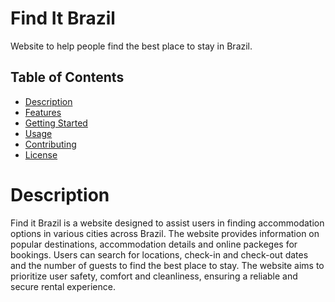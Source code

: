 # Find It Brazil

Website to help people find the best place to stay in Brazil.

## Table of Contents

- [Description](#description)
- [Features](#features)
- [Getting Started](#getting-started)
- [Usage](#usage)
- [Contributing](#contributing)
- [License](#license)

# Description

Find it Brazil is a website designed to assist users in finding accommodation options in various cities across Brazil.
The website provides information on popular destinations, accommodation details and online packeges for bookings. Users can
search for locations, check-in and check-out dates and the number of guests to find the best place to stay. The website aims
to prioritize user safety, comfort and cleanliness, ensuring a reliable and secure rental experience.

